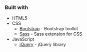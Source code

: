 ### Built with

- HTML5
- CSS
  - [Bootstrap](https://getbootstrap.com/) - Bootstrap toolkit
  - [Sass](https://sass-lang.com/) - Sass extension for CSS
- JavaScript
  - [jQuery](https://jquery.com/) - jQuery library
